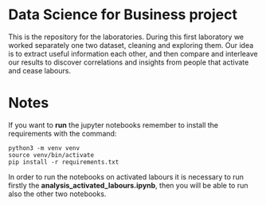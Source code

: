 # Data Science for Business project
This is the repository for the laboratories.
During this first laboratory we worked separately one two dataset, cleaning and exploring them.
Our idea is to extract useful information each other, and then compare and interleave our results to discover correlations and insights from people that activate and cease labours.

# Notes
If you want to **run** the jupyter notebooks remember to install the requirements with the command:
```
python3 -m venv venv
source venv/bin/activate
pip install -r requirements.txt
```
In order to run the notebooks on activated labours it is necessary to run firstly the **analysis_activated_labours.ipynb**, then you will be able to run also the other two notebooks. 
